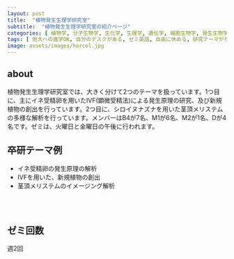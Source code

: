 ```yaml
---
layout: post
title:  "植物発生生理学研究室"
subtitle:  "植物発生生理学研究室の紹介ページ"
categories: [ 植物学, 分子生物学, 生化学, 生理学, 遺伝学, 細胞生物学, 発生生物学, 農学 ]
tags: [ 他大への進学OK, 自分のデスクがある, ゼミ英語, 自由に休める, 研究テーマが与えられる ]
image: assets/images/horcel.jpg
---
```


## about
植物発生生理学研究室では、大きく分けて2つのテーマを扱っています。1つ目に、主にイネ受精卵を用いたIVF(顕微受精法)による発生原理の研究、及び新規植物の創出を行っています。2つ目に、シロイヌナズナを用いた茎頂メリステムの多様な解析を行っています。メンバーはB4が7名、M1が6名、M2が1名、Dが4名です。ゼミは、火曜日と金曜日の午後に行われます。
  
## 卒研テーマ例
- イネ受精卵の発生原理の解析
- IVFを用いた、新規植物の創出
- 茎頂メリステムのイメージング解析

<br /><br />

## ゼミ回数
週2回


